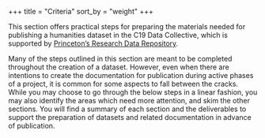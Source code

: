 +++
title = "Criteria"
sort_by = "weight"
+++

This section offers practical steps for preparing the materials needed for publishing a humanities dataset in the C19 Data Collective, which is supported by [Princeton’s Research Data Repository](https://datacommons.princeton.edu/discovery/).

Many of the steps outlined in this section are meant to be completed throughout the creation of a dataset. However, even when there are intentions to create the documentation for publication during active phases of a project, it is common for some aspects to fall between the cracks. While you may choose to go through the below steps in a linear fashion, you may also identify the areas which need more attention, and skim the other sections. You will find a summary of each section and the deliverables to support the preparation of datasets and related documentation in advance of publication.
